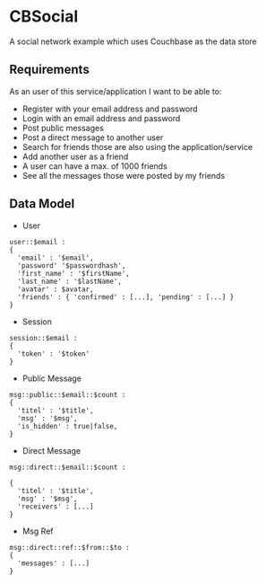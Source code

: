 # CBSocial

A social network example which uses Couchbase as the data store

## Requirements

As an user of this service/application I want to be able to:

* Register with your email address and password
* Login with an email address and password
* Post public messages
* Post a direct message to another user
* Search for friends those are also using the application/service
* Add another user as a friend
* A user can have a max. of 1000 friends
* See all the messages those were posted by my friends

## Data Model

* User

```
user::$email :
{
  'email' : '$email',
  'password' '$passwordhash',
  'first_name' : '$firstName',
  'last_name' : '$lastName',
  'avatar' : $avatar,
  'friends' : { 'confirmed' : [...], 'pending' : [...] }
}
```

* Session
```
session::$email :
{
  'token' : '$token'
}
```

* Public Message
```
msg::public::$email::$count :
{
  'titel' : '$title',
  'msg' : '$msg',
  'is_hidden' : true|false,
}
```

* Direct Message
```
msg::direct::$email::$count :

{
  'titel' : '$title',
  'msg' : '$msg',
  'receivers' : [...]
}
```

* Msg Ref
```
msg::direct::ref::$from::$to :
{
  'messages' : [...]
}
```
